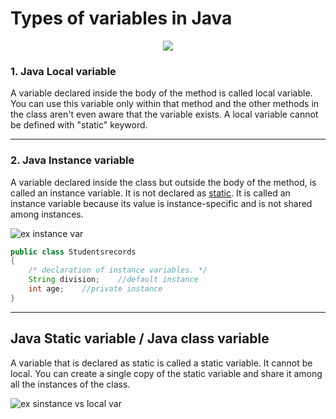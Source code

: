 # Types of variables in Java

<div align="center">
    <img src="https://encrypted-tbn0.gstatic.com/images?q=tbn:ANd9GcRAcpcXxOPSHwFnNZ9cfMm_rVWNdUkPhTBhMW-IwkTmxH0XXroYROsNperwBo3jc_H_iwk&usqp=CAU">
</div>

### 1. Java Local variable

A variable declared inside the body of the method is called local variable. You can use this variable only within that method and the other methods in the class aren't even aware that the variable exists.
A local variable cannot be defined with "static" keyword.

---
### 2. Java Instance variable

A variable declared inside the class but outside the body of the method, is called an instance variable. It is not declared as [static](https://www.javatpoint.com/static-keyword-in-java).
It is called an instance variable because its value is instance-specific and is not shared among instances.

![ex instance var](https://static.javatpoint.com/core/images/instance-variable-in-java.png)

```java
public class Studentsrecords  
{  
    /* declaration of instance variables. */  
    String division;    //default instance  
    int age;    //private instance  
}  
```
---

## Java Static variable / Java class variable

A variable that is declared as static is called a static variable. It cannot be local. You can create a single copy of the static variable and share it among all the instances of the class.

![ex sinstance vs local var](https://qph.cf2.quoracdn.net/main-qimg-d4abd33fac4ade3c80e9f23aae5cbad8-lq)
